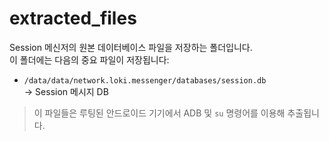 # extracted_files

Session 메신저의 원본 데이터베이스 파일을 저장하는 폴더입니다.  
이 폴더에는 다음의 중요 파일이 저장됩니다:

- `/data/data/network.loki.messenger/databases/session.db`  
  → Session 메시지 DB

> 이 파일들은 루팅된 안드로이드 기기에서 ADB 및 `su` 명령어를 이용해 추출됩니다.
